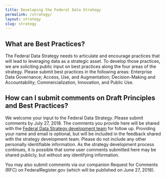 ```yaml
---
title: Developing the Federal Data Strategy
permalink: /strategy/
layout: strategy
slug: strategy
---
```


## What are Best Practices?

The Federal Data Strategy needs to articulate and encourage practices that will lead to leveraging data as a strategic  asset. To develop those practices, we are soliciting public input on best practices along the four areas of the strategy.  Please submit best practices in the following areas: Enterprise Data Governance; Access, Use, and Augmentation; Decision-Making and Accountability; Commercialization, Innovation, and Public Use.

## How can I submit comments on Draft Principles and Best Practices?

We welcome your input to the Federal Data Strategy. Please submit comments by July 27, 2018. The comments you provide here will be shared with the [Federal Data Strategy development team](https://www.performance.gov/CAP/CAP_goal_2.html) for follow up. Providing your name and email is optional, but will be included in the feedback shared with the strategy development team. Please do not include any other personally identifiable information. As the strategy development process continues, it is possible that some user comments submitted here may be shared publicly, but without any identifying information.

You may also submit comments via our companion Request for Comments (RFC) on FederalRegister.gov (which will be published on June 27, 2018).
